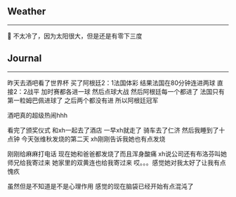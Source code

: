 ##  Weather
***
🔆
不太冷了，因为太阳很大，但是还是有零下三度


##  Journal
***
昨天去酒吧看了世界杯
买了阿根廷2：1法国体彩
结果法国在80分钟连进两球
直接2：2战平
加时赛都各进一球
然后点球大战
然后阿根廷每一个都进了
法国只有第一粒姆巴佩进球了
之后两个都没有进
所以阿根廷冠军

酒吧真的超级热闹hhh

看完了颁奖仪式
和xh一起去了酒店
一早xh就走了
骑车去了仁济
然后我睡到了十点钟
今天张维秋发烧的第二天
xh刚刚告诉我她也有点发烧

刚刚给麻麻打电话
现在她和爸爸都发烧了而且浑身酸痛
xh说公司还有布洛芬叫她师兄给我寄过来
她家里的双黄连也给我寄过来
哎。。。感觉她对我太好了让我有点愧疚

虽然但是不知道是不是心理作用
感觉的现在脑袋已经开始有点混沌了





